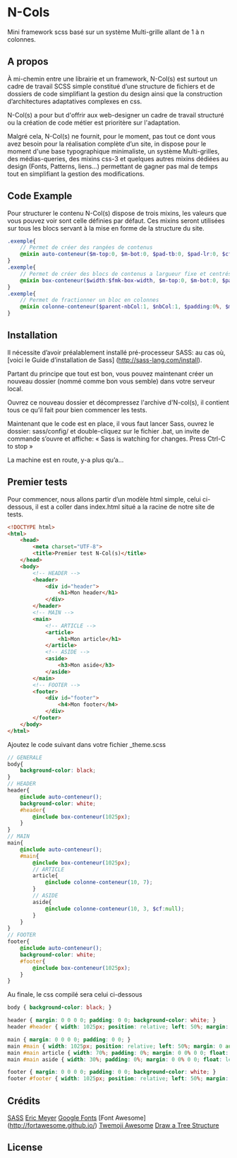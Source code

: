 # N-Cols
Mini framework scss basé sur un système Multi-grille allant de 1 à n colonnes.

## A propos
À mi-chemin entre une librairie et un framework, N-Col(s) est surtout un cadre de travail SCSS simple constitué d’une structure de fichiers et de dossiers de code simplifiant la gestion du design ainsi que la construction d’architectures adaptatives complexes en css.

N-Col(s) a pour but d'offrir aux web-designer un cadre de travail structuré ou la création de code métier est prioritère sur l'adaptation.

Malgré cela, N-Col(s) ne fournit, pour le moment, pas tout ce dont vous avez besoin pour la réalisation complète d’un site, in dispose pour le moment d'une base typographique minimaliste, un système Multi-grilles, des médias-queries, des mixins css-3 et quelques autres mixins dédiées au design (Fonts, Patterns, liens…) permettant de gagner pas mal de temps tout en simplifiant la gestion des modifications.

## Code Example

Pour structurer le contenu N-Col(s) dispose de trois mixins, les valeurs que vous pouvez voir sont celle définies par défaut. 
Ces mixins seront utilisées sur tous les blocs servant à la mise en forme de la structure du site.

```scss
.exemple{
    // Permet de créer des rangées de contenus
    @mixin auto-conteneur($m-top:0, $m-bot:0, $pad-tb:0, $pad-lr:0, $cf:null); 
}
.exemple{
    // Permet de créer des blocs de contenus a largueur fixe et centrés
    @mixin box-conteneur($width:$fmk-box-width, $m-top:0, $m-bot:0, $pad-tb:0, $pad-lr:0, $cf:null);
}
.exemple{
    // Permet de fractionner un bloc en colonnes
    @mixin colonne-conteneur($parent-nbCol:1, $nbCol:1, $padding:0%, $margin-right:0%, $fin:null, $cf:null);
}
```

## Installation
Il nécessite d’avoir préalablement installé pré-processeur SASS: au cas où, [voici le Guide d’installation de Sass] (http://sass-lang.com/install).

Partant du principe que tout est bon, vous pouvez maintenant créer un nouveau dossier (nommé comme bon vous semble) dans votre serveur local.

Ouvrez ce nouveau dossier et décompressez l'archive d'N-col(s), il contient tous ce qu’il fait pour bien commencer les tests.

Maintenant que le code est en place, il vous faut lancer Sass, ouvrez le dossier: sass/config/ et double-cliquez sur le fichier .bat, un invite de commande s’ouvre et affiche: « Sass is watching for changes. Press Ctrl-C to stop »

La machine est en route, y-a plus qu’a…

## Premier tests
Pour commencer, nous allons partir d’un modèle html simple, celui ci-dessous, il est a coller dans index.html situé a la racine de notre site de tests.

```html
<!DOCTYPE html>
<html>
    <head>
        <meta charset="UTF-8">
        <title>Premier test N-Col(s)</title>
    </head>
    <body>
        <!-- HEADER -->
        <header>
            <div id="header">
                <h1>Mon header</h1>
            </div>
        </header>
        <!-- MAIN -->
        <main>
            <!-- ARTICLE -->
            <article>
                <h1>Mon article</h1>
            </article>
            <!-- ASIDE -->
            <aside>
                <h3>Mon aside</h3>
            </aside>
        </main>
        <!-- FOOTER -->
        <footer>
            <div id="footer">
                <h4>Mon footer</h4>
            </div>
        </footer>
    </body>
</html>
```

Ajoutez le code suivant dans votre fichier _theme.scss

```scss
// GENERALE
body{
    background-color: black;
}
// HEADER
header{
    @include auto-conteneur();
    background-color: white;
    #header{
        @include box-conteneur(1025px);
    }
}
// MAIN
main{
    @include auto-conteneur();
    #main{
        @include box-conteneur(1025px);
        // ARTICLE
        article{
            @include colonne-conteneur(10, 7);
        }
        // ASIDE
        aside{
            @include colonne-conteneur(10, 3, $cf:null);
        }
    }
}
// FOOTER
footer{
    @include auto-conteneur();
    background-color: white;
    #footer{
        @include box-conteneur(1025px);
    }
}
```

Au finale, le css compilé sera celui ci-dessous

```css
body { background-color: black; }

header { margin: 0 0 0 0; padding: 0 0; background-color: white; }
header #header { width: 1025px; position: relative; left: 50%; margin: 0 auto 0 -512.5px; padding: 0 0; }

main { margin: 0 0 0 0; padding: 0 0; }
main #main { width: 1025px; position: relative; left: 50%; margin: 0 auto 0 -512.5px; padding: 0 0; }
main #main article { width: 70%; padding: 0%; margin: 0 0% 0 0; float: left; }
main #main aside { width: 30%; padding: 0%; margin: 0 0% 0 0; float: left; }

footer { margin: 0 0 0 0; padding: 0 0; background-color: white; }
footer #footer { width: 1025px; position: relative; left: 50%; margin: 0 auto 0 -512.5px; padding: 0 0; }
```

## Crédits

[SASS](http://sass-lang.com/)
[Eric Meyer](http://meyerweb.com/eric/tools/css/reset/)
[Google Fonts](https://www.google.com/fonts/)
[Font Awesome] (http://fortawesome.github.io/)
[Twemoji Awesome](http://ellekasai.github.io/twemoji-awesome/)
[Draw a Tree Structure](http://two-wrongs.com/draw-a-tree-structure-with-only-css)

## License